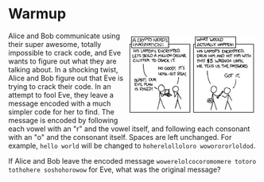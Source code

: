 # Warmup

<img src="image.png" align="right" width="250px" style="margin: 10px;">

Alice and Bob communicate using their super awesome, totally
impossible to crack code, and Eve wants to figure out what they are
talking about. In a shocking twist, Alice and Bob figure out that Eve
is trying to crack their code. In an attempt to fool Eve, they leave a
message encoded with a much simpler code for her to find. The message
is encoded by following each vowel with an "r" and the vowel itself,
and following each consonant with an "o" and the consonant itself.
Spaces are left unchanged. For example, `hello world` will be changed
to `hoherelolloloro woworororloldod`.

If Alice and Bob leave the encoded message `wowerelolcocoromomere
totoro tothohere soshohorowow` for Eve, what was the original message?
